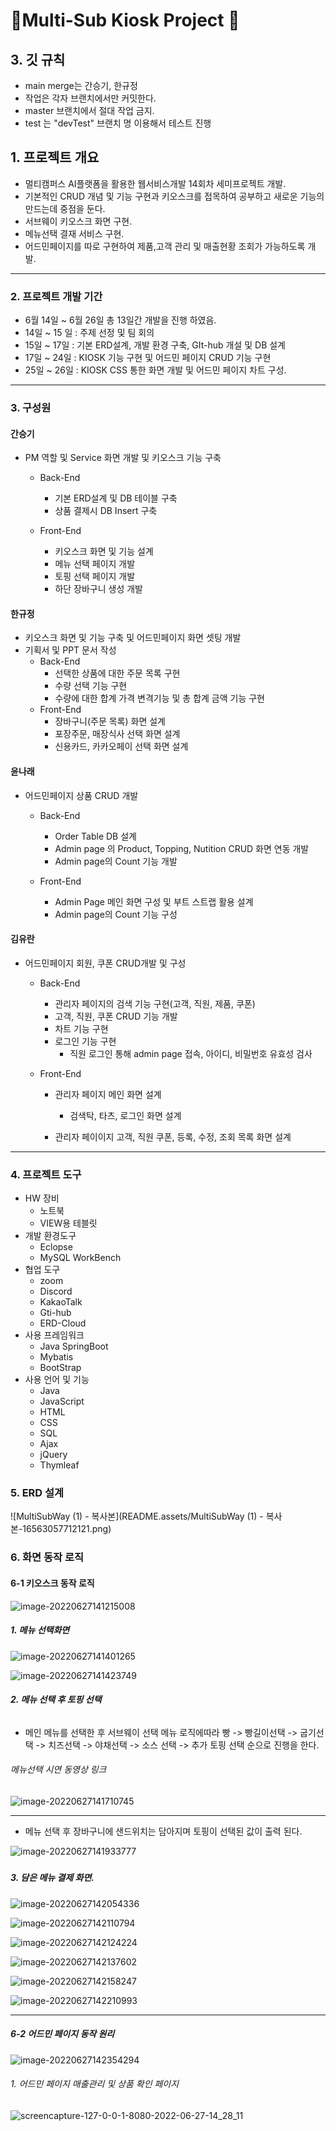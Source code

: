 # 💎Multi-Sub Kiosk Project 💎

## 3. 깃 규칙

- main  merge는 간승기, 한규정 
- 작업은 각자 브랜치에서만 커밋한다.
- master 브랜치에서 절대 작업 금지.
- test 는 "devTest" 브랜치 명 이용해서 테스트 진행





## 1. 프로젝트 개요

- 멀티캠퍼스 AI플랫폼을 활용한 웹서비스개발 14회차 세미프로젝트 개발.
- 기본적인 CRUD 개념 및 기능 구현과 키오스크를 접목하여 공부하고 새로운 기능의 만드는데 중점을 둔다.
- 서브웨이 키오스크 화면 구현.
- 메뉴선택 결재 서비스 구현.
- 어드민페이지를 따로 구현하여 제품,고객 관리 및 매출현황 조회가 가능하도록 개발.



---

### 2. 프로젝트 개발 기간

- 6월 14일 ~ 6월 26일 총 13일간 개발을 진행 하였음.
- 14일 ~ 15 일 : 주제 선정 및 팀 회의
- 15일 ~ 17일 : 기본 ERD설계, 개발 환경 구축, GIt-hub 개설 및 DB 설계
- 17일 ~ 24일 : KIOSK 기능 구현 및 어드민 페이지 CRUD 기능 구현
- 25일 ~ 26일 : KIOSK CSS 통한 화면 개발 및 어드민 페이지 차트 구성.



----

### 3. 구성원

#### 간승기

- PM 역할 및 Service 화면 개발 및 키오스크 기능 구축

  - Back-End
    - 기본 ERD설계 및 DB 테이블 구축
    - 상품 결제시 DB Insert 구축


  - Front-End
    - 키오스크 화면 및 기능 설계
    - 메뉴 선택 페이지 개발
    - 토핑 선택 페이지 개발
    - 하단 장바구니 생성 개발


#### 한규정

- 키오스크 화면 및 기능 구축 및 어드민페이지 화면 셋팅 개발
- 기획서 및 PPT 문서 작성
  - Back-End
    - 선택한 상품에 대한 주문 목록 구현
    - 수량 선택 기능 구현
    - 수량에 대한 합계 가격 변격기능 및 총 합계 금액 기능 구현
  - Front-End
    - 장바구니(주문 목록) 화면 설계
    - 포장주문, 매장식사 선택 화면 설계
    - 신용카드, 카카오페이 선택 화면 설계

#### 윤나래

- 어드민페이지 상품 CRUD 개발
  - Back-End
    - Order Table DB 설계
    - Admin page 의 Product, Topping, Nutition CRUD 화면 연동 개발
    - Admin page의 Count 기능 개발

  - Front-End
    - Admin Page 메인 화면 구성 및 부트 스트랩 활용 설계
    - Admin page의 Count 기능 구성


#### 김유란

- 어드민페이지 회원, 쿠폰 CRUD개발 및 구성
  - Back-End
    - 관리자 페이지의 검색 기능 구현(고객, 직원, 제품, 쿠폰)
    - 고객, 직원, 쿠폰 CRUD 기능 개발
    - 차트 기능 구현
    - 로그인 기능 구현
      - 직원 로그인 통해 admin page 접속, 아이디, 비밀번호 유효성 검사

  - Front-End
    - 관리자 페이지 메인 화면 설계
      - 검색탁, 타츠, 로그인 화면 설계

    - 관리자 페이이지 고객, 직원 쿠폰, 등록, 수정, 조회 목록 화면 설계


---

### 4. 프로젝트 도구

- HW 장비
  - 노트북
  - VIEW용 테블릿 
- 개발 환경도구
  - Eclopse 
  - MySQL WorkBench
- 협업 도구
  - zoom
  - Discord
  - KakaoTalk
  - Gti-hub
  - ERD-Cloud
- 사용 프레임워크
  - Java SpringBoot
  - Mybatis
  - BootStrap
- 사용 언어 및 기능
  - Java
  - JavaScript
  - HTML
  - CSS
  - SQL
  - Ajax
  - jQuery
  - Thymleaf

### 5. ERD 설계

![MultiSubWay (1) - 복사본](README.assets/MultiSubWay (1) - 복사본-16563057712121.png)

### 

### 6. 화면 동작 로직

#### 6-1 키오스크 동작 로직

![image-20220627141215008](README.assets/image-20220627141215008.png)



##### 1. 메뉴 선택화면

![image-20220627141401265](README.assets/image-20220627141401265.png)

![image-20220627141423749](README.assets/image-20220627141423749.png)

##### 2. 메뉴 선택 후 토핑 선택

###### 

- 메인 메뉴를 선택한 후 서브웨이 선택 메뉴 로직에따라 빵 -> 빵길이선택 -> 굽기선택 -> 치즈선택 -> 야채선택 -> 소스 선택 -> 추가 토핑 선택 순으로 진행을 한다.

###### 메뉴선택 시연 동영상 링크 

![image-20220627141710745](README.assets/image-20220627141710745.png)

---

- 메뉴 선택 후 장바구니에 샌드위치는 담아지며 토핑이 선택된 값이 출력 된다.

![image-20220627141933777](README.assets/image-20220627141933777.png)

##### 

#####  

##### 3. 담은 메뉴 결제 화면.

![image-20220627142054336](README.assets/image-20220627142054336.png)

![image-20220627142110794](README.assets/image-20220627142110794.png)

![image-20220627142124224](README.assets/image-20220627142124224.png)

![image-20220627142137602](README.assets/image-20220627142137602.png)

![image-20220627142158247](README.assets/image-20220627142158247.png)

![image-20220627142210993](README.assets/image-20220627142210993.png)



---



#####  6-2 어드민 페이지 동작 원리

![image-20220627142354294](README.assets/image-20220627142354294.png)



###### 1. 어드민 페이지 매출관리 및 상품 확인 페이지

![screencapture-127-0-0-1-8080-2022-06-27-14_28_11](README.assets/screencapture-127-0-0-1-8080-2022-06-27-14_28_11.png)

